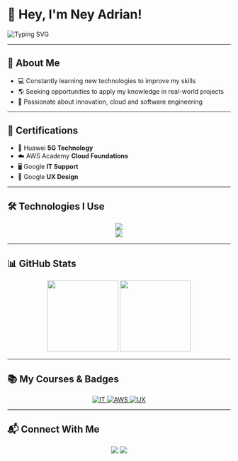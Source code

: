 # 👋 Hey, I'm Ney Adrian!  

<img src="https://readme-typing-svg.demolab.com?font=Fira+Code&size=25&duration=3000&pause=1000&color=00F7FF&center=true&vCenter=true&width=435&lines=Software+Engineering+Student;Tech+Enthusiast;Always+Learning+New+Skills" alt="Typing SVG" />

---

## 🚀 About Me  
- 💻 Constantly learning new technologies to improve my skills  
- 🌎 Seeking opportunities to apply my knowledge in real-world projects  
- 🚀 Passionate about innovation, cloud and software engineering  

---

## 🎯 Certifications  
- 📡 Huawei **5G Technology**  
- ☁️ AWS Academy **Cloud Foundations**  
- 🖥️ Google **IT Support**  
- 🎨 Google **UX Design**  

---

## 🛠️ Technologies I Use  
<div align="center">
  <img src="https://skillicons.dev/icons?i=java,c,github,git,figma,photoshop" /><br>
  <img src="https://skillicons.dev/icons?i=html,css,js,react,l" />
</div>  

---

## 📊 GitHub Stats  
<div align="center">
  <img height="160em" src="https://github-readme-stats.vercel.app/api?username=NeyAdrian&show_icons=true&theme=radical&count_private=true" />
  <img height="160em" src="https://github-readme-streak-stats.herokuapp.com/?user=NeyAdrian&theme=radical" />
</div>

---

## 📚 My Courses & Badges  
<p align="center">
  <a href="https://www.credly.com/badges/6fc0f7e6-c7cc-4690-bc7b-0d0698a4e9a7/public_url">
    <img src="https://images.credly.com/size/120x120/images/fb97a12f-c0f1-4f37-9b7d-4a830199fe84/GCC_badge_IT_Support_1000x1000.png" alt="IT">
  </a>
  <a href="https://www.credly.com/badges/deb3a6b1-186a-413f-9322-ff8380e5745c/public_url">
    <img src="https://images.credly.com/size/120x120/images/73e4a58b-a8ef-41a3-a7db-9183dd269882/image.png" alt="AWS">
  </a>
  <a href="https://www.credly.com/badges/3c77930f-3a37-455b-a9ee-7a330cfd3a65/public_url">
    <img src="https://images.credly.com/size/120x120/images/f4b9febb-69f6-46d8-8797-1e504ebfe0f8/GCC_badge_UX_1000x1000.png" alt="UX">
  </a> 
</p>

---

## 📬 Connect With Me  
<p align="center">
  <a href="mailto:neyadrian2018@gmail.com"><img src="https://img.shields.io/badge/Gmail-D14836?style=for-the-badge&logo=gmail&logoColor=white"/></a>
  <a href="https://www.linkedin.com/in/ney-adrian-casimiro-oliveira-567b902bb/"><img src="https://img.shields.io/badge/LinkedIn-0077B5?style=for-the-badge&logo=linkedin&logoColor=white"/></a>
</p>
